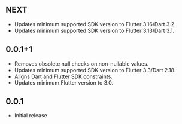 ## NEXT

* Updates minimum supported SDK version to Flutter 3.16/Dart 3.2.
* Updates minimum supported SDK version to Flutter 3.13/Dart 3.1.

## 0.0.1+1

* Removes obsolete null checks on non-nullable values.
* Updates minimum supported SDK version to Flutter 3.3/Dart 2.18.
* Aligns Dart and Flutter SDK constraints.
* Updates minimum Flutter version to 3.0.

## 0.0.1

* Initial release
